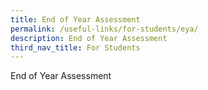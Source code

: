 ```yaml
---
title: End of Year Assessment
permalink: /useful-links/for-students/eya/
description: End of Year Assessment
third_nav_title: For Students
---
```

End of Year Assessment
